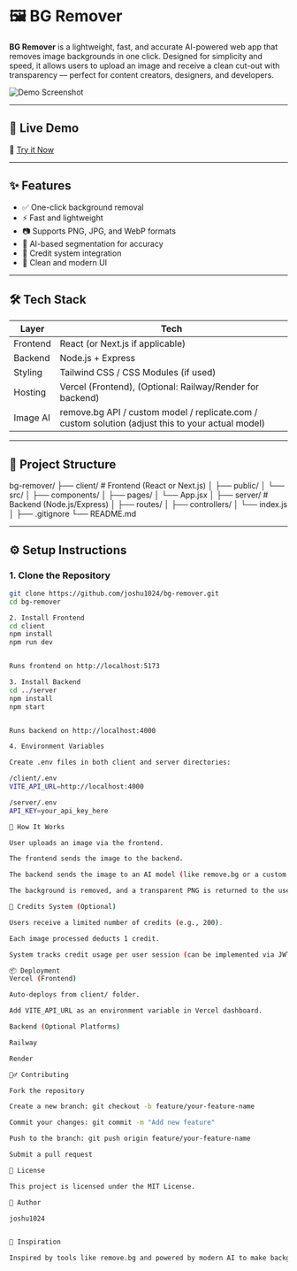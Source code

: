 # 🖼️ BG Remover

**BG Remover** is a lightweight, fast, and accurate AI-powered web app that removes image backgrounds in one click. Designed for simplicity and speed, it allows users to upload an image and receive a clean cut-out with transparency — perfect for content creators, designers, and developers.

![Demo Screenshot](https://bg-remover-xi-brown.vercel.app/demo-image.png) <!-- Optional: Replace with your actual hosted screenshot -->

---

## 🚀 Live Demo

🔗 [Try it Now](https://bg-remover-xi-brown.vercel.app)

---

## ✨ Features

- ✅ One-click background removal
- ⚡ Fast and lightweight
- 📷 Supports PNG, JPG, and WebP formats
- 🧠 AI-based segmentation for accuracy
- 🎯 Credit system integration
- 🎨 Clean and modern UI

---

## 🛠️ Tech Stack

| Layer        | Tech                                 |
|--------------|--------------------------------------|
| Frontend     | React (or Next.js if applicable)     |
| Backend      | Node.js + Express                    |
| Styling      | Tailwind CSS / CSS Modules (if used) |
| Hosting      | Vercel (Frontend), (Optional: Railway/Render for backend) |
| Image AI     | remove.bg API / custom model / replicate.com / custom solution (adjust this to your actual model) |

---

## 📁 Project Structure

bg-remover/
├── client/ # Frontend (React or Next.js)
│ ├── public/
│ └── src/
│ ├── components/
│ ├── pages/
│ └── App.jsx
│
├── server/ # Backend (Node.js/Express)
│ ├── routes/
│ ├── controllers/
│ └── index.js
│
├── .gitignore
└── README.md



---

## ⚙️ Setup Instructions

### 1. Clone the Repository

```bash
git clone https://github.com/joshu1024/bg-remover.git
cd bg-remover

2. Install Frontend
cd client
npm install
npm run dev


Runs frontend on http://localhost:5173

3. Install Backend
cd ../server
npm install
npm start


Runs backend on http://localhost:4000

4. Environment Variables

Create .env files in both client and server directories:

/client/.env
VITE_API_URL=http://localhost:4000

/server/.env
API_KEY=your_api_key_here

🧪 How It Works

User uploads an image via the frontend.

The frontend sends the image to the backend.

The backend sends the image to an AI model (like remove.bg or a custom segmentation API).

The background is removed, and a transparent PNG is returned to the user.

🧾 Credits System (Optional)

Users receive a limited number of credits (e.g., 200).

Each image processed deducts 1 credit.

System tracks credit usage per user session (can be implemented via JWT, localStorage, etc.).

📦 Deployment
Vercel (Frontend)

Auto-deploys from client/ folder.

Add VITE_API_URL as an environment variable in Vercel dashboard.

Backend (Optional Platforms)

Railway

Render

🙋‍♂️ Contributing

Fork the repository

Create a new branch: git checkout -b feature/your-feature-name

Commit your changes: git commit -m "Add new feature"

Push to the branch: git push origin feature/your-feature-name

Submit a pull request

📄 License

This project is licensed under the MIT License. 

👤 Author

joshu1024


🧠 Inspiration

Inspired by tools like remove.bg and powered by modern AI to make background removal accessible, fast, and free.
